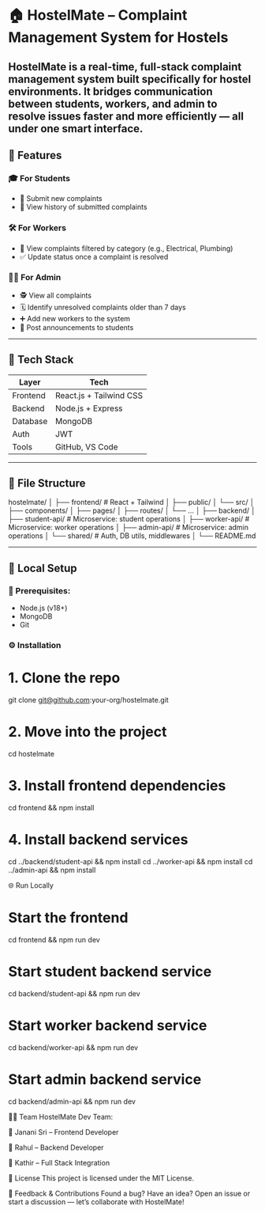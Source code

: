 # 🏠 HostelMate – Complaint Management System for Hostels

HostelMate is a real-time, full-stack complaint management system built specifically for hostel environments. It bridges communication between students, workers, and admin to resolve issues faster and more efficiently — all under one smart interface.
--------
## 🚀 Features

### 🎓 For Students
- 📝 Submit new complaints
- 📜 View history of submitted complaints

### 🛠️ For Workers
- 📂 View complaints filtered by category (e.g., Electrical, Plumbing)
- ✅ Update status once a complaint is resolved

### 👨‍💼 For Admin
- 🕵️ View all complaints
- 🗓️ Identify unresolved complaints older than 7 days
- ➕ Add new workers to the system
- 📢 Post announcements to students

---

## 🧱 Tech Stack

| Layer         | Tech                             |
|---------------|----------------------------------|
| Frontend      | React.js + Tailwind CSS          |
| Backend       | Node.js + Express                |
| Database      | MongoDB                          |
| Auth          | JWT                              |
| Tools         | GitHub, VS Code                  |

---

## 📂 File Structure
hostelmate/ │ 
├── frontend/ # React + Tailwind │ 
├── public/ │ 
└── src/ │ 
├── components/ │ 
├── pages/ │ 
├── routes/ │ 
└── ... │ 
├── backend/ │
├── student-api/ # Microservice: student operations │
├── worker-api/ # Microservice: worker operations │ 
├── admin-api/ # Microservice: admin operations │ 
└── shared/ # Auth, DB utils, middlewares │
└── README.md



---

## 🥪 Local Setup

### 🔧 Prerequisites:
- Node.js (v18+)
- MongoDB
- Git

### ⚙️ Installation

# 1. Clone the repo
git clone git@github.com:your-org/hostelmate.git

# 2. Move into the project
cd hostelmate

# 3. Install frontend dependencies
cd frontend && npm install

# 4. Install backend services
cd ../backend/student-api && npm install
cd ../worker-api && npm install
cd ../admin-api && npm install

🌐 Run Locally
# Start the frontend
cd frontend && npm run dev

# Start student backend service
cd backend/student-api && npm run dev

# Start worker backend service
cd backend/worker-api && npm run dev

# Start admin backend service
cd backend/admin-api && npm run dev


🧑‍💻 Team
HostelMate Dev Team:

🎨 Janani Sri – Frontend Developer

🧠 Rahul – Backend Developer

🔗 Kathir – Full Stack Integration

📄 License
This project is licensed under the MIT License.

💬 Feedback & Contributions
Found a bug? Have an idea?
Open an issue or start a discussion — let’s collaborate with HostelMate!

   
